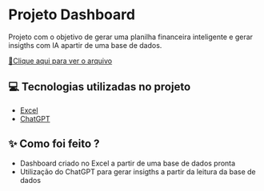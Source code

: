
# Projeto Dashboard

Projeto com o objetivo de gerar uma planilha financeira inteligente e gerar insigths com IA apartir de uma base de dados.

<a href="https://github.com/SuzaneAlves/prompts-recipe-to-create-a-ebook/blob/main/EBOOK%20-%20PELE%20EM%20EQUILIBRIO.pdf" title="View PDF now"> 📕Clique aqui para ver o arquivo</a>

## 💻 Tecnologias utilizadas no projeto

- [Excel](https://www.microsoft.com/pt-br/microsoft-365/excel)
- [ChatGPT](https://chat.openai.com/) 


## ✨ Como foi feito ?

- Dashboard criado no Excel a partir de uma base de dados pronta
- Utilização do ChatGPT para gerar insigths a partir da leitura da base de dados
